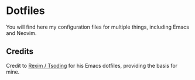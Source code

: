 # Dotfiles

You will find here my configuration files for multiple things, including Emacs and Neovim.

## Credits

Credit to [Rexim / Tsoding](https://github.com/rexim/dotfiles) for his Emacs dotfiles, providing the basis for mine.
